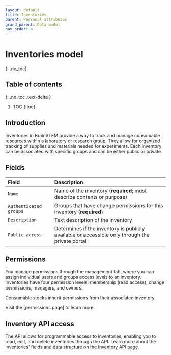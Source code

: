 ```yaml
---
layout: default
title: Inventories
parent: Personal attributes
grand_parent: Data model
nav_order: 4
---
```


# Inventories model
{: .no_toc}

## Table of contents
{: .no_toc .text-delta }

1. TOC
{:toc}

## Introduction

Inventories in BrainSTEM provide a way to track and manage consumable resources within a laboratory or research group. They allow for organized tracking of supplies and materials needed for experiments. Each inventory can be associated with specific groups and can be either public or private.

## Fields

| Field | Description |
|:------|:------------|
| `Name` | Name of the inventory (**required**; must describe contents or purpose) |
| `Authenticated groups` | Groups that have change permissions for this inventory (**required**) |
| `Description` | Text description of the inventory |
| `Public access` | Determines if the inventory is publicly available or accessible only through the private portal |

## Permissions

You manage permissions through the management tab, where you can assign individual users and groups access levels to an inventory. Inventories have four permission levels: membership (read access), change permissions, managers, and owners.

Consumable stocks inherit permissions from their associated inventory.

Visit the [permissions page] to learn more. 

## Inventory API access

The API allows for programmable access to inventories, enabling you to read, edit, and delete inventories through the API. Learn more about the inventories' fields and data structure on the [Inventory API page]({{"api/personal_attributes/inventory/"|absolute_url}}).
